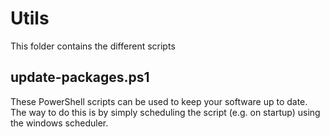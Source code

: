 # Utils

This folder contains the different scripts

## update-packages.ps1

These PowerShell scripts can be used to keep your software up to date. The way to do this is by simply scheduling the script (e.g. on startup) using the windows scheduler.
